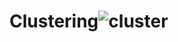 # Clustering![cluster](https://github.com/seonm9119/Clustering/assets/125437452/1f9fadc9-53d1-466a-8cb6-aa55e92f33df)
